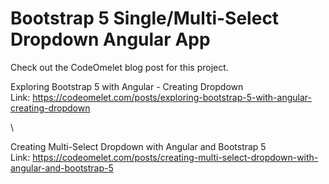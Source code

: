 # Bootstrap 5 Single/Multi-Select Dropdown Angular App

Check out the CodeOmelet blog post for this project.

Exploring Bootstrap 5 with Angular - Creating Dropdown\
Link: https://codeomelet.com/posts/exploring-bootstrap-5-with-angular-creating-dropdown

\

Creating Multi-Select Dropdown with Angular and Bootstrap 5\
Link: https://codeomelet.com/posts/creating-multi-select-dropdown-with-angular-and-bootstrap-5
